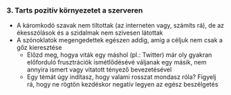 ### 3. Tarts pozitív környezetet a szerveren

- A káromkodó szavak nem tiltottak (az interneten vagy, számíts rá), de az ékesszólások és a szidalmak nem szívesen látottak
- A szónoklatok megengedettek egészen addig, amíg a céljuk nem csak a gőz kieresztése
   - Előzd meg, hogya viták egy máshol (pl.: Twitter) már oly gyakran előforduló frusztrációk ismétlődésévé váljanak egy másik, nem annyira ismert vagy vitatott tényező bevezetésével
   - Egy témát úgy indítasz, hogy valami rosszat mondasz róla? Figyelj rá, hogy ne rögtön kezdéskor negatív legyen az egész beszélgetés
